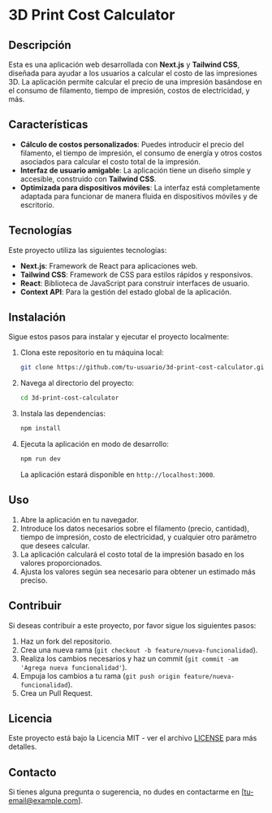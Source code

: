 # 3D Print Cost Calculator

## Descripción

Esta es una aplicación web desarrollada con **Next.js** y **Tailwind CSS**, diseñada para ayudar a los usuarios a calcular el costo de las impresiones 3D. La aplicación permite calcular el precio de una impresión basándose en el consumo de filamento, tiempo de impresión, costos de electricidad, y más.

## Características

- **Cálculo de costos personalizados**: Puedes introducir el precio del filamento, el tiempo de impresión, el consumo de energía y otros costos asociados para calcular el costo total de la impresión.
- **Interfaz de usuario amigable**: La aplicación tiene un diseño simple y accesible, construido con **Tailwind CSS**.
- **Optimizada para dispositivos móviles**: La interfaz está completamente adaptada para funcionar de manera fluida en dispositivos móviles y de escritorio.

## Tecnologías

Este proyecto utiliza las siguientes tecnologías:

- **Next.js**: Framework de React para aplicaciones web.
- **Tailwind CSS**: Framework de CSS para estilos rápidos y responsivos.
- **React**: Biblioteca de JavaScript para construir interfaces de usuario.
- **Context API**: Para la gestión del estado global de la aplicación.

## Instalación

Sigue estos pasos para instalar y ejecutar el proyecto localmente:

1. Clona este repositorio en tu máquina local:

    ```bash
    git clone https://github.com/tu-usuario/3d-print-cost-calculator.git
    ```

2. Navega al directorio del proyecto:

    ```bash
    cd 3d-print-cost-calculator
    ```

3. Instala las dependencias:

    ```bash
    npm install
    ```

4. Ejecuta la aplicación en modo de desarrollo:

    ```bash
    npm run dev
    ```

    La aplicación estará disponible en `http://localhost:3000`.

## Uso

1. Abre la aplicación en tu navegador.
2. Introduce los datos necesarios sobre el filamento (precio, cantidad), tiempo de impresión, costo de electricidad, y cualquier otro parámetro que desees calcular.
3. La aplicación calculará el costo total de la impresión basado en los valores proporcionados.
4. Ajusta los valores según sea necesario para obtener un estimado más preciso.

## Contribuir

Si deseas contribuir a este proyecto, por favor sigue los siguientes pasos:

1. Haz un fork del repositorio.
2. Crea una nueva rama (`git checkout -b feature/nueva-funcionalidad`).
3. Realiza los cambios necesarios y haz un commit (`git commit -am 'Agrega nueva funcionalidad'`).
4. Empuja los cambios a tu rama (`git push origin feature/nueva-funcionalidad`).
5. Crea un Pull Request.

## Licencia

Este proyecto está bajo la Licencia MIT - ver el archivo [LICENSE](LICENSE) para más detalles.

## Contacto

Si tienes alguna pregunta o sugerencia, no dudes en contactarme en [tu-email@example.com].

